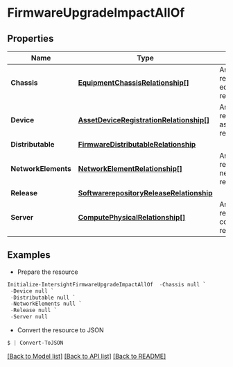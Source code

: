 # FirmwareUpgradeImpactAllOf
## Properties

Name | Type | Description | Notes
------------ | ------------- | ------------- | -------------
**Chassis** | [**EquipmentChassisRelationship[]**](EquipmentChassisRelationship.md) | An array of relationships to equipmentChassis resources. | [optional] 
**Device** | [**AssetDeviceRegistrationRelationship[]**](AssetDeviceRegistrationRelationship.md) | An array of relationships to assetDeviceRegistration resources. | [optional] [readonly] 
**Distributable** | [**FirmwareDistributableRelationship**](FirmwareDistributableRelationship.md) |  | [optional] 
**NetworkElements** | [**NetworkElementRelationship[]**](NetworkElementRelationship.md) | An array of relationships to networkElement resources. | [optional] 
**Release** | [**SoftwarerepositoryReleaseRelationship**](SoftwarerepositoryReleaseRelationship.md) |  | [optional] 
**Server** | [**ComputePhysicalRelationship[]**](ComputePhysicalRelationship.md) | An array of relationships to computePhysical resources. | [optional] 

## Examples

- Prepare the resource
```powershell
Initialize-IntersightFirmwareUpgradeImpactAllOf  -Chassis null `
 -Device null `
 -Distributable null `
 -NetworkElements null `
 -Release null `
 -Server null
```

- Convert the resource to JSON
```powershell
$ | Convert-ToJSON
```

[[Back to Model list]](../README.md#documentation-for-models) [[Back to API list]](../README.md#documentation-for-api-endpoints) [[Back to README]](../README.md)

